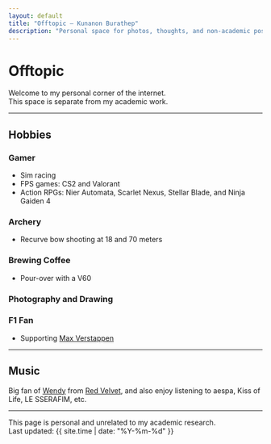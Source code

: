```yaml
---
layout: default
title: "Offtopic — Kunanon Burathep"
description: "Personal space for photos, thoughts, and non-academic posts"
---
```


# Offtopic

Welcome to my personal corner of the internet.  
This space is separate from my academic work.

---

## Hobbies

### Gamer
- Sim racing  
- FPS games: CS2 and Valorant  
- Action RPGs: Nier Automata, Scarlet Nexus, Stellar Blade, and Ninja Gaiden 4  

### Archery
- Recurve bow shooting at 18 and 70 meters  

### Brewing Coffee
- Pour-over with a V60  

### Photography and Drawing

### F1 Fan 
- Supporting [Max Verstappen][Max-ig]

---

## Music
Big fan of [Wendy][Wendy-ig] from [Red Velvet][RedVelvet-ig], and also enjoy listening to aespa, Kiss of Life, LE SSERAFIM, etc.

---

<footer>
This page is personal and unrelated to my academic research.
<br>
Last updated: {{ site.time | date: "%Y-%m-%d" }}
</footer>

[Max-ig]: https://www.instagram.com/maxverstappen1/?hl=en
[Wendy-ig]: https://www.instagram.com/todayis_wendy/
[RedVelvet-ig]: https://www.instagram.com/redvelvet.smtown/